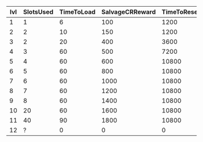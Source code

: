 | lvl | SlotsUsed | TimeToLoad | SalvageCRReward | TimeToResearch | CRReward | XP   | BlueprintsGranted |
|-----|-----------|------------|-----------------|----------------|----------|------|-------------------|
| 1   | 1         | 6          | 100             | 1200           | 150      | 100  | 1                 |
| 2   | 2         | 10         | 150             | 1200           | 200      | 250  | 1                 |
| 3   | 2         | 20         | 400             | 3600           | 500      | 500  | 3                 |
| 4   | 3         | 60         | 500             | 7200           | 750      | 750  | 6                 |
| 5   | 4         | 60         | 600             | 10800          | 1000     | 1000 | 10                |
| 6   | 5         | 60         | 800             | 10800          | 1250     | 1250 | 10                |
| 7   | 6         | 60         | 1000            | 10800          | 1500     | 1500 | 10                |
| 8   | 7         | 60         | 1200            | 10800          | 2000     | 2000 | 10                |
| 9   | 8         | 60         | 1400            | 10800          | 3000     | 2500 | 10                |
| 10  | 20        | 60         | 1600            | 10800          | 4000     | 3000 | 10                |
| 11  | 40        | 90         | 1800            | 10800          | 5000     | 3500 | 10                |
| 12  | ?         | 0          | 0               | 0              | 0        | 0    | 0                 |
